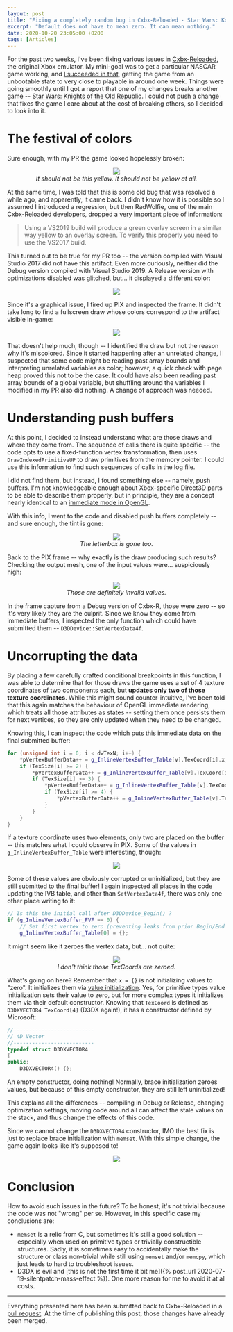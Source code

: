 ```yaml
---
layout: post
title: "Fixing a completely random bug in Cxbx-Reloaded - Star Wars: KotOR"
excerpt: "Default does not have to mean zero. It can mean nothing."
date: 2020-10-20 23:05:00 +0200
tags: [Articles]
---
```


For the past two weeks, I've been fixing various issues in [Cxbx-Reloaded](https://cxbx-reloaded.co.uk/), the original Xbox emulator.
My mini-goal was to get a particular NASCAR game working, and [I succeeded in that](https://youtu.be/YVpLUdSjzZc),
getting the game from an unbootable state to very close to playable in around one week. Things were going smoothly until I got a report
that one of my changes breaks another game -- [Star Wars: Knights of the Old Republic](https://en.wikipedia.org/wiki/Star_Wars:_Knights_of_the_Old_Republic_(series)#Star_Wars:_Knights_of_the_Old_Republic).
I could not push a change that fixes the game I care about at the cost of breaking others, so I decided to look into it.

# The festival of colors

Sure enough, with my PR the game looked hopelessly broken:
<p align="center">
<img src="{% link assets/img/posts/kotor/release-optimizations.png %}"><br>
<em>It should not be this yellow. It should not be yellow at all.</em>
</p>

At the same time, I was told that this is some old bug that was resolved a while ago, and apparently, it came back.
I didn't know how it is possible so I assumed I introduced a regression, but then RadWolfie, one of the main Cxbx-Reloaded
developers, dropped a very important piece of information:
> Using a VS2019 build will produce a green overlay screen in a similar way yellow to an overlay screen.
> To verify this properly you need to use the VS2017 build.

This turned out to be true for my PR too -- the version compiled with Visual Studio 2017 did not have this artifact.
Even more curiously, neither did the Debug version compiled with Visual Studio 2019. A Release version with optimizations disabled
was glitched, but... it displayed a different color:
<p align="center">
<img src="{% link assets/img/posts/kotor/release-no-optimizations.png %}">
</p>

Since it's a graphical issue, I fired up PIX and inspected the frame. It didn't take long to find a fullscreen draw whose
colors correspond to the artifact visible in-game:
<p align="center">
<img src="{% link assets/img/posts/kotor/pix-yellow-frame.png %}">
</p>

That doesn't help much, though -- I identified the draw but not the reason why it's miscolored.
Since it started happening after an unrelated change, I suspected that some code might be reading past array bounds
and interpreting unrelated variables as color; however, a quick check with page heap proved this not to be the case.
It could have also been reading past array bounds of a global variable, but shuffling around the variables I modified in my PR
also did nothing. A change of approach was needed.

# Understanding push buffers

At this point, I decided to instead understand what are those draws and where they come from.
The sequence of calls there is quite specific -- the code opts to use a fixed-function vertex transformation,
then uses `DrawIndexedPrimitiveUP` to draw primitives from the memory pointer.
I could use this information to find such sequences of calls in the log file.

I did not find them, but instead, I found something else -- namely, push buffers.
I'm not knowledgeable enough about Xbox-specific Direct3D parts to be able to describe them properly,
but in principle, they are a concept nearly identical to an [immediate mode in OpenGL](https://www.khronos.org/opengl/wiki/Legacy_OpenGL).

With this info, I went to the code and disabled push buffers completely -- and sure enough, the tint is gone:
<p align="center">
<img src="{% link assets/img/posts/kotor/removed-push-buffers.png %}"><br>
<em>The letterbox is gone too.</em>
</p>

Back to the PIX frame -- why exactly is the draw producing such results? Checking the output mesh,
one of the input values were... suspiciously high:
<p align="center">
<img src="{% link assets/img/posts/kotor/weird-values.png %}"><br>
<em>Those are definitely invalid values.</em>
</p>

In the frame capture from a Debug version of Cxbx-R, those were zero -- so it's very likely they are the culprit.
Since we know they come from immediate buffers, I inspected the only function which could have submitted them -- `D3DDevice::SetVertexData4f`.

# Uncorrupting the data

By placing a few carefully crafted conditional breakpoints in this function, I was able to determine that for those draws the
game uses a set of 4 texture coordinates of two components each, but **updates only two of those texture coordinates**.
While this might sound counter-intuitive, I've been told that this again matches the behaviour of OpenGL immediate rendering,
which treats all those attributes as states -- setting them once persists them for next vertices,
so they are only updated when they need to be changed.

Knowing this, I can inspect the code which puts this immediate data on the final submitted buffer:

```cpp
for (unsigned int i = 0; i < dwTexN; i++) {
    *pVertexBufferData++ = g_InlineVertexBuffer_Table[v].TexCoord[i].x;
	if (TexSize[i] >= 2) {
		*pVertexBufferData++ = g_InlineVertexBuffer_Table[v].TexCoord[i].y;
		if (TexSize[i] >= 3) {
			*pVertexBufferData++ = g_InlineVertexBuffer_Table[v].TexCoord[i].z;
			if (TexSize[i] >= 4) {
				*pVertexBufferData++ = g_InlineVertexBuffer_Table[v].TexCoord[i].w;
			}
		}
	}
}
```

If a texture coordinate uses two elements, only two are placed on the buffer -- this matches what I could observe in PIX.
Some of the values in `g_InlineVertexBuffer_Table` were interesting, though:
<p align="center">
<img src="{% link assets/img/posts/kotor/texcoords.png %}">
</p>

Some of these values are obviously corrupted or uninitialized, but they are still submitted to the final buffer!
I again inspected all places in the code updating the IVB table, and other than `SetVertexData4f`, there was only one other place writing to it:

```cpp
// Is this the initial call after D3DDevice_Begin() ?
if (g_InlineVertexBuffer_FVF == 0) {
	// Set first vertex to zero (preventing leaks from prior Begin/End calls)
	g_InlineVertexBuffer_Table[0] = {};
```

It might seem like it zeroes the vertex data, but... not quite:
<p align="center">
<img src="{% link assets/img/posts/kotor/zero-not-zero.png %}"><br>
<em>I don't think those TexCoords are zeroed.</em>
</p>

What's going on here? Remember that `x = {}` is not initializing values to "zero". It initializes them via
[value initialization](https://en.cppreference.com/w/cpp/language/value_initialization).
Yes, for primitive types value initialization sets their value to zero, but for more complex types it initializes
them via their default constructor. Knowing that `TexCoord` is defined as `D3DXVECTOR4 TexCoord[4]` (D3DX again!),
it has a constructor defined by Microsoft:

```cpp
//--------------------------
// 4D Vector
//--------------------------
typedef struct D3DXVECTOR4
{
public:
    D3DXVECTOR4() {};
```

An empty constructor, doing nothing! Normally, brace initialization zeroes values,
but because of this empty constructor, they are still left uninitialized!

This explains all the differences -- compiling in Debug or Release, changing optimization settings, moving code around all
can affect the stale values on the stack, and thus change the effects of this code.

Since we cannot change the `D3DXVECTOR4` constructor, IMO the best fix is just to replace brace initialization with `memset`.
With this simple change, the game again looks like it's supposed to!
<p align="center">
<img src="{% link assets/img/posts/kotor/after.png %}">
</p>

# Conclusion

How to avoid such issues in the future? To be honest, it's not trivial because the code was not "wrong" per se. However,
in this specific case my conclusions are:
* `memset` is a relic from C, but sometimes it's still a good solution -- especially when used on primitive types or
trivially constructible structures. Sadly, it is sometimes easy to accidentally make the structure or class non-trivial while
still using `memset` and/or `memcpy`, which just leads to hard to troubleshoot issues.
* D3DX is evil and [this is not the first time it bit me]({% post_url 2020-07-19-silentpatch-mass-effect %}).
One more reason for me to avoid it at all costs.

***

Everything presented here has been submitted back to Cxbx-Reloaded in a [pull request](https://github.com/Cxbx-Reloaded/Cxbx-Reloaded/pull/1981).
At the time of publishing this post, those changes have already been merged.
